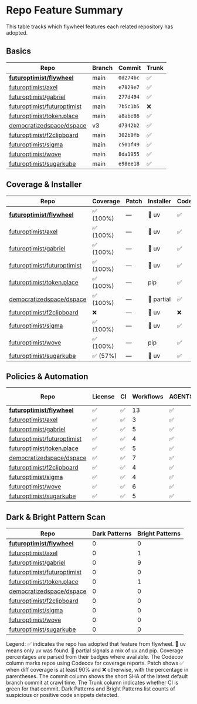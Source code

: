 # Repo Feature Summary

This table tracks which flywheel features each related repository has adopted.

<!-- spellchecker: disable -->
## Basics
| Repo | Branch | Commit | Trunk |
| ---- | ------ | ------ | ----- |
| **[futuroptimist/flywheel](https://github.com/futuroptimist/flywheel)** | main | `0d274bc` | ✅ |
| [futuroptimist/axel](https://github.com/futuroptimist/axel) | main | `e7829e7` | ✅ |
| [futuroptimist/gabriel](https://github.com/futuroptimist/gabriel) | main | `277d494` | ✅ |
| [futuroptimist/futuroptimist](https://github.com/futuroptimist/futuroptimist) | main | `7b5c1b5` | ❌ |
| [futuroptimist/token.place](https://github.com/futuroptimist/token.place) | main | `a8abe86` | ✅ |
| [democratizedspace/dspace](https://github.com/democratizedspace/dspace) | v3 | `d7342b2` | ✅ |
| [futuroptimist/f2clipboard](https://github.com/futuroptimist/f2clipboard) | main | `302b9fb` | ✅ |
| [futuroptimist/sigma](https://github.com/futuroptimist/sigma) | main | `c501f49` | ✅ |
| [futuroptimist/wove](https://github.com/futuroptimist/wove) | main | `8da1955` | ✅ |
| [futuroptimist/sugarkube](https://github.com/futuroptimist/sugarkube) | main | `e98ee18` | ✅ |

## Coverage & Installer
| Repo | Coverage | Patch | Installer | Codecov |
| ---- | -------- | ----- | --------- | ------- |
| **[futuroptimist/flywheel](https://github.com/futuroptimist/flywheel)** | ✅ (100%) | — | 🚀 uv | ✅ |
| [futuroptimist/axel](https://github.com/futuroptimist/axel) | ✅ (100%) | — | 🚀 uv | ✅ |
| [futuroptimist/gabriel](https://github.com/futuroptimist/gabriel) | ✅ (100%) | — | 🚀 uv | ✅ |
| [futuroptimist/futuroptimist](https://github.com/futuroptimist/futuroptimist) | ✅ (100%) | — | 🚀 uv | ✅ |
| [futuroptimist/token.place](https://github.com/futuroptimist/token.place) | ✅ (100%) | — | pip | ✅ |
| [democratizedspace/dspace](https://github.com/democratizedspace/dspace) | ✅ (100%) | — | 🔶 partial | ✅ |
| [futuroptimist/f2clipboard](https://github.com/futuroptimist/f2clipboard) | ❌ | — | 🚀 uv | ❌ |
| [futuroptimist/sigma](https://github.com/futuroptimist/sigma) | ✅ (100%) | — | 🚀 uv | ✅ |
| [futuroptimist/wove](https://github.com/futuroptimist/wove) | ✅ (100%) | — | pip | ✅ |
| [futuroptimist/sugarkube](https://github.com/futuroptimist/sugarkube) | ✅ (57%) | — | 🚀 uv | ✅ |

## Policies & Automation
| Repo | License | CI | Workflows | AGENTS.md | Code of Conduct | Contributing | Pre-commit |
| ---- | ------- | -- | --------- | --------- | --------------- | ------------ | ---------- |
| **[futuroptimist/flywheel](https://github.com/futuroptimist/flywheel)** | ✅ | ✅ | 13 | ✅ | ✅ | ✅ | ✅ |
| [futuroptimist/axel](https://github.com/futuroptimist/axel) | ✅ | ✅ | 3 | ✅ | ✅ | ✅ | ✅ |
| [futuroptimist/gabriel](https://github.com/futuroptimist/gabriel) | ✅ | ✅ | 5 | ✅ | ✅ | ✅ | ✅ |
| [futuroptimist/futuroptimist](https://github.com/futuroptimist/futuroptimist) | ✅ | ✅ | 4 | ✅ | ✅ | ✅ | ✅ |
| [futuroptimist/token.place](https://github.com/futuroptimist/token.place) | ✅ | ✅ | 5 | ✅ | ✅ | ✅ | ✅ |
| [democratizedspace/dspace](https://github.com/democratizedspace/dspace) | ✅ | ✅ | 7 | ✅ | ✅ | ✅ | ❌ |
| [futuroptimist/f2clipboard](https://github.com/futuroptimist/f2clipboard) | ✅ | ✅ | 4 | ✅ | ✅ | ✅ | ✅ |
| [futuroptimist/sigma](https://github.com/futuroptimist/sigma) | ✅ | ✅ | 4 | ✅ | ✅ | ✅ | ✅ |
| [futuroptimist/wove](https://github.com/futuroptimist/wove) | ✅ | ✅ | 6 | ✅ | ✅ | ✅ | ✅ |
| [futuroptimist/sugarkube](https://github.com/futuroptimist/sugarkube) | ✅ | ✅ | 5 | ✅ | ❌ | ❌ | ✅ |

## Dark & Bright Pattern Scan
| Repo | Dark Patterns | Bright Patterns |
| ---- | ------------- | --------------- |
| **[futuroptimist/flywheel](https://github.com/futuroptimist/flywheel)** | 0 | 0 |
| [futuroptimist/axel](https://github.com/futuroptimist/axel) | 0 | 1 |
| [futuroptimist/gabriel](https://github.com/futuroptimist/gabriel) | 0 | 9 |
| [futuroptimist/futuroptimist](https://github.com/futuroptimist/futuroptimist) | 0 | 0 |
| [futuroptimist/token.place](https://github.com/futuroptimist/token.place) | 0 | 1 |
| [democratizedspace/dspace](https://github.com/democratizedspace/dspace) | 0 | 0 |
| [futuroptimist/f2clipboard](https://github.com/futuroptimist/f2clipboard) | 0 | 0 |
| [futuroptimist/sigma](https://github.com/futuroptimist/sigma) | 0 | 0 |
| [futuroptimist/wove](https://github.com/futuroptimist/wove) | 0 | 0 |
| [futuroptimist/sugarkube](https://github.com/futuroptimist/sugarkube) | 0 | 0 |

Legend: ✅ indicates the repo has adopted that feature from flywheel. 🚀 uv means only uv was found. 🔶 partial signals a mix of uv and pip. Coverage percentages are parsed from their badges where available. The Codecov column marks repos using Codecov for coverage reports. Patch shows ✅ when diff coverage is at least 90% and ❌ otherwise, with the percentage in parentheses. The commit column shows the short SHA of the latest default branch commit at crawl time. The Trunk column indicates whether CI is green for that commit. Dark Patterns and Bright Patterns list counts of suspicious or positive code snippets detected.
